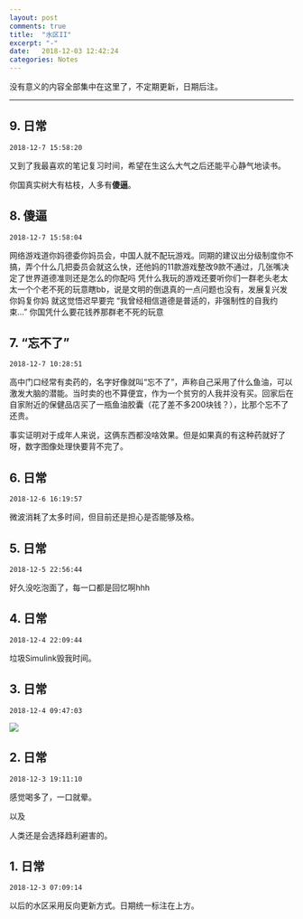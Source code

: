 ```yaml
---
layout: post
comments: true
title:  "水区II"
excerpt: "-"
date:   2018-12-03 12:42:24
categories: Notes
---
```


<script type="text/javascript"
  src="https://cdn.mathjax.org/mathjax/latest/MathJax.js?config=TeX-AMS-MML_HTMLorMML">
</script>

没有意义的内容全部集中在这里了，不定期更新，日期后注。

---

## 9. 日常

`2018-12-7 15:58:20`

又到了我最喜欢的笔记复习时间，希望在生这么大气之后还能平心静气地读书。

你国真实树大有枯枝，人多有**傻逼**。

## 8. 傻逼

`2018-12-7 15:58:04`

网络游戏道你妈德委你妈员会，中国人就不配玩游戏。同期的建议出分级制度你不搞，弄个什么几把委员会就这么快，还他妈的11款游戏整改9款不通过，几张嘴决定了世界道德准则还是怎么的你配吗
凭什么我玩的游戏还要听你们一群老头老太太一个个老不死的玩意瞎bb，说是文明的倒退真的一点问题也没有，发展复兴发你妈复你妈
就这觉悟迟早要完
“我曾经相信道德是普适的，非强制性的自我约束...”
你国凭什么要花钱养那群老不死的玩意

## 7. “忘不了”

`2018-12-7 10:28:51`

高中门口经常有卖药的，名字好像就叫“忘不了”，声称自己采用了什么鱼油，可以激发大脑的潜能。当时卖的也不算便宜，作为一个贫穷的人我并没有买。回家后在自家附近的保健品店买了一瓶鱼油胶囊（花了差不多200块钱？），比那个忘不了还贵。

事实证明对于成年人来说，这俩东西都没啥效果。但是如果真的有这种药就好了呀，数字图像处理快要背不完了。

## 6. 日常

`2018-12-6 16:19:57`

微波消耗了太多时间，但目前还是担心是否能够及格。

## 5. 日常

`2018-12-5 22:56:44`

好久没吃泡面了，每一口都是回忆啊hhh

## 4. 日常

`2018-12-4 22:09:44`

垃圾Simulink毁我时间。

## 3. 日常

`2018-12-4 09:47:03`

![](https://raw.githubusercontent.com/psycholsc/psycholsc.github.io/master/assets/microwave.jpg)

## 2. 日常

`2018-12-3 19:11:10`

感觉喝多了，一口就晕。

以及

人类还是会选择趋利避害的。

## 1. 日常

`2018-12-3 07:09:14`

以后的水区采用反向更新方式。日期统一标注在上方。

